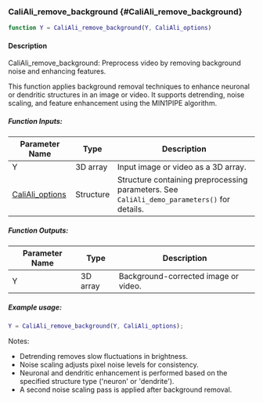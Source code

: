 ### CaliAli_remove_background {#CaliAli_remove_background}

```matlab
function Y = CaliAli_remove_background(Y, CaliAli_options)
```

#### Description
CaliAli_remove_background: Preprocess video by removing background noise and enhancing features.

This function applies background removal techniques to enhance neuronal or dendritic structures in an image or video. It supports detrending, noise scaling, and feature enhancement using the MIN1PIPE algorithm.

##### Function Inputs:
| Parameter Name | Type   | Description                                                                 |
|---------------|--------|-----------------------------------------------------------------------------|
| Y               | 3D array | Input image or video as a 3D array.                                        |
| [CaliAli_options](CaliAli_parameters.md) | Structure | Structure containing preprocessing parameters. See `CaliAli_demo_parameters()` for details.|

##### Function Outputs:
| Parameter Name | Type   | Description                                                                 |
|---------------|--------|-----------------------------------------------------------------------------|
| Y             | 3D array | Background-corrected image or video.                                     |

##### Example usage:
```matlab
Y = CaliAli_remove_background(Y, CaliAli_options);
```

Notes:

- Detrending removes slow fluctuations in brightness.
- Noise scaling adjusts pixel noise levels for consistency.
- Neuronal and dendritic enhancement is performed based on the specified structure type ('neuron' or 'dendrite').
- A second noise scaling pass is applied after background removal.

